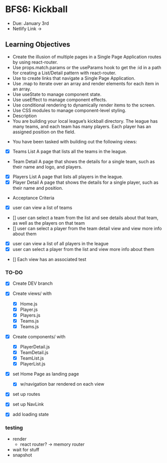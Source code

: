 # BFS6: Kickball

- Due: January 3rd
- Netlify Link -> 

## Learning Objectives

- Create the illusion of multiple pages in a Single Page Application routes by using react-router.
- Use props.match.params or the useParams hook to get the :id in a path for creating a List/Detail pattern with react-router.
- Use <Link> to create links that navigate a Single Page Application.
- Use .map to iterate over an array and render elements for each item in an array.
- Use useState to manage component state.
- Use useEffect to manage component effects.
- Use conditional rendering to dynamically render items to the screen.
- Use CSS modules to manage component-level styling.
- Description
- You are building your local league’s kickball directory. The league has many teams, and each team has many players. Each player has an assigned position on the field.

* You have been tasked with building out the following views:

- [X] Teams List
  A page that lists all the teams in the league.
- Team Detail
  A page that shows the details for a single team, such as their name and logo, and players.
- [x] Players List
  A page that lists all players in the league.
- [x] Player Detail
  A page that shows the details for a single player, such as their name and position.

* Acceptance Criteria

- [x] user can view a list of teams
- [] user can select a team from the list and see details about that team, as well as the players on that team
- [] user can select a player from the team detail view and view more info about them
- [x] user can view a list of all players in the league
- [x] user can select a player from the list and view more info about them
- [] Each view has an associated test

### TO-DO

- [x] Create DEV branch
- [x] Create views/ with
  - [x] Home.js
  - [x] Player.js
  - [x] Players.js
  - [x] Teams.js
  - [x] Teams.js
- [x] Create components/ with
  - [x] PlayerDetail.js
  - [x] TeamDetail.js
  - [x] TeamList.js
  - [x] PlayerList.js

- [x] set Home Page as landing page
  - [x] w/navigation bar rendered on each view
- [x] set up routes
- [x] set up NavLink


- [x] add loading state

### testing
- render
  - react router? -> memory router
- wait for stuff
- snapshot 